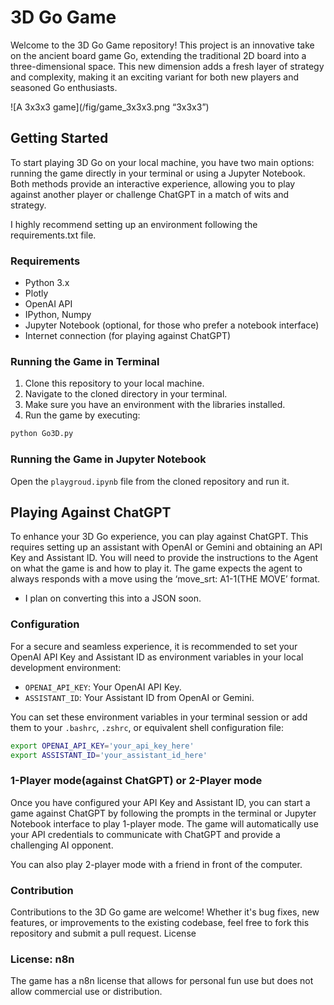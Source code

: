 # 3D Go Game

Welcome to the 3D Go Game repository! This project is an innovative take on the ancient board game Go, extending the traditional 2D board into a three-dimensional space. This new dimension adds a fresh layer of strategy and complexity, making it an exciting variant for both new players and seasoned Go enthusiasts.

![A 3x3x3 game](/fig/game_3x3x3.png	“3x3x3”)

## Getting Started

To start playing 3D Go on your local machine, you have two main options: running the game directly in your terminal or using a Jupyter Notebook. Both methods provide an interactive experience, allowing you to play against another player or challenge ChatGPT in a match of wits and strategy.

I highly recommend setting up an environment following the requirements.txt file.

### Requirements

- Python 3.x
- Plotly
- OpenAI API
- IPython, Numpy
- Jupyter Notebook (optional, for those who prefer a notebook interface)
- Internet connection (for playing against ChatGPT)

### Running the Game in Terminal

1. Clone this repository to your local machine.
2. Navigate to the cloned directory in your terminal.
3. Make sure you have an environment with the libraries installed.
3. Run the game by executing:

```python
python Go3D.py
```

### Running the Game in Jupyter Notebook

Open the `playgroud.ipynb` file from the cloned repository and run it.

## Playing Against ChatGPT

To enhance your 3D Go experience, you can play against ChatGPT. This requires setting up an assistant with OpenAI or Gemini and obtaining an API Key and Assistant ID. You will need to provide the instructions to the Agent on what the game is and how to play it. The game expects the agent to always responds with a move using the ‘move_srt: A1-1(THE MOVE’ format.

* I plan on converting this into a JSON soon.

### Configuration

For a secure and seamless experience, it is recommended to set your OpenAI API Key and Assistant ID as environment variables in your local development environment:

- `OPENAI_API_KEY`: Your OpenAI API Key.
- `ASSISTANT_ID`: Your Assistant ID from OpenAI or Gemini.

You can set these environment variables in your terminal session or add them to your `.bashrc`, `.zshrc`, or equivalent shell configuration file:

```bash
export OPENAI_API_KEY='your_api_key_here'
export ASSISTANT_ID='your_assistant_id_here'
```

### 1-Player mode(against ChatGPT) or 2-Player mode

Once you have configured your API Key and Assistant ID, you can start a game against ChatGPT by following the prompts in the terminal or Jupyter Notebook interface to play 1-player mode. The game will automatically use your API credentials to communicate with ChatGPT and provide a challenging AI opponent.

You can also play 2-player mode with a friend in front of the computer.

### Contribution

Contributions to the 3D Go game are welcome! Whether it's bug fixes, new features, or improvements to the existing codebase, feel free to fork this repository and submit a pull request.
License

### License: n8n

The game has a n8n license that allows for personal fun use but does not allow commercial use or distribution.
